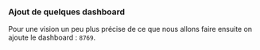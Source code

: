 ### Ajout de quelques dashboard

Pour une vision un peu plus précise de ce que nous allons faire ensuite on ajoute le dashboard : `8769`.